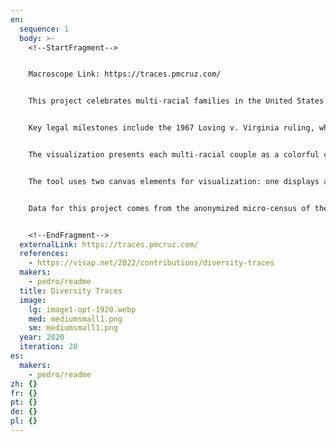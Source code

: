 ```yaml
---
en:
  sequence: 1
  body: >-
    <!--StartFragment-->


    Macroscope Link: https://traces.pmcruz.com/


    This project celebrates multi-racial families in the United States from 1860 to 2020, highlighting the gradual dissolution of systemic barriers against racial intermingling in households. Historically, homogenous communities were prevalent, with multi-racial families being rare. Census data before 1960 showed only traces of such families, as race was categorized by enumerators. Post-1970, household members reported their race, marking a shift in racial identification. 


    Key legal milestones include the 1967 Loving v. Virginia ruling, which lifted restrictions on multi-racial marriages, and the 2015 Obergefell v. Hodges decision, legalizing same-sex marriages. It wasn't until after 2000 that individuals could officially identify as multi-racial. 


    The visualization presents each multi-racial couple as a colorful chromosome, detailing the races, ages, sexes, and children of each family. Couples are organized by rarity, age, and number of children, highlighting the evolving structure of American families. Same-sex couples are included in recent years' data, along with a special notation for Latino/as. 


    The tool uses two canvas elements for visualization: one displays all families for a selected year, and the other offers a zoomed-in view based on mouse position. An efficient hashing system links mouse coordinates to family data, reducing computational load. Chromosomes are artistically rendered using p5.js with Rom-Catmull splines, and motion is simulated through Perlin noise function. Ages are represented by varying heights, using a square root scale for better visual consistency. 


    Data for this project comes from the anonymized micro-census of the IPUMS USA database, processed through MongoDB to parse households, identify multi-racial families, and structure them as hierarchical JSON objects. This innovative approach not only provides a vivid representation of America's racial diversity but also serves as a testament to the country's evolving societal norms and legal frameworks concerning race and relationships.


    <!--EndFragment-->
  externalLink: https://traces.pmcruz.com/
  references:
    - https://visap.net/2022/contributions/diversity-traces
  makers:
    - pedro/readme
  title: Diversity Traces
  image:
    lg: image1-opt-1920.webp
    med: mediumsmall1.png
    sm: mediumsmall1.png
  year: 2020
  iteration: 20
es:
  makers:
    - pedro/readme
zh: {}
fr: {}
pt: {}
de: {}
pl: {}
---
```

